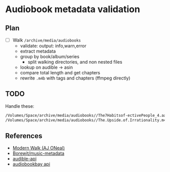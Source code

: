 # Audiobook metadata validation

## Plan

- [ ] Walk `/archive/media/audiobooks`
  - validate: output: info,warn,error
  - extract metadata
  - group by book/album/series
    - split walking directories, and non nested files
  - lookup on audible -> asin
  - compare total length and get chapters
  - rewrite `.m4b` with tags and chapters (ffmpeg directly)

## TODO

Handle these:

```txt
/Volumes/Space/archive/media/audiobooks//The7Habitsof-ectivePeople_4.aa
/Volumes/Space/archive/media/audiobooks//The.Upside.of.Irrationality.m4a
```

## References

- [Modern Walk (AJ ONeal)](https://therootcompany.com/blog/fs-walk-for-node-js/)
- [Borewit/music-metadata](https://github.com/Borewit/music-metadata)
- [audible-api](https://github.com/book-tools/audible-api)
- [audiobookbay api](https://github.com/ValentinHLica/audiobookbay)